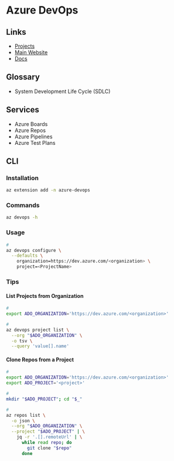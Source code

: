 # Azure DevOps

<!--
https://app.pluralsight.com/paths/skills/additional-devops-topics-on-microsoft-azure

https://linkedin.com/learning/react-js-building-an-interface-8551484/why-react-is-so-important
https://linkedin.com/learning/learning-azure-devops-10005641/use-azure-devops-to-enhance-application-development
https://linkedin.com/learning/visual-studio-tools-for-azure-devops/use-azure-devops-tools-from-the-visual-studio-ide
https://linkedin.com/learning/continuous-delivery-with-azure-devops/azure-devops-for-software-teams
https://linkedin.com/learning/azure-for-devops-application-infrastructure/the-need-for-agile-infrastructure
https://linkedin.com/learning/azure-devops-continuous-delivery-with-yaml-pipelines/devops-and-yaml-pipelines
https://linkedin.com/learning/azure-for-devops-implementing-development-processes/why-process-matters-in-devops
-->

## Links

- [Projects](https://dev.azure.com/)
- [Main Website](https://azure.microsoft.com/en-us/products/devops/)
- [Docs](https://learn.microsoft.com/en-us/cli/azure/devops?view=azure-cli-latest)

## Glossary

- System Development Life Cycle (SDLC)

## Services

- Azure Boards
- Azure Repos
- Azure Pipelines
- Azure Test Plans

## CLI

### Installation

```sh
az extension add -n azure-devops
```

### Commands

```sh
az devops -h
```

### Usage

```sh
#
az devops configure \
  --defaults \
    organization=https://dev.azure.com/<organization> \
    project=<ProjectName>
```

<!--
az pipelines create --name $name            \
  --description ''                          \
  --repository $repository                  \
  --branch master                           \
  --repository-type github                  \
  --yml-path .ci/azure-pipelines-v2.yml     \
  --service-connection $service_connection
-->

### Tips

#### List Projects from Organization

```sh
#
export ADO_ORGANIZATION='https://dev.azure.com/<organization>'

#
az devops project list \
  --org "$ADO_ORGANIZATION" \
  -o tsv \
  --query 'value[].name'
```

#### Clone Repos from a Project

```sh
#
export ADO_ORGANIZATION='https://dev.azure.com/<organization>'
export ADO_PROJECT='<project>'

#
mkdir "$ADO_PROJECT"; cd "$_"

#
az repos list \
  -o json \
  --org "$ADO_ORGANIZATION" \
  --project "$ADO_PROJECT" | \
    jq -r '.[].remoteUrl' | \
      while read repo; do
        git clone "$repo"
      done
```
